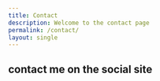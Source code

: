 ```yaml
---
title: Contact
description: Welcome to the contact page
permalink: /contact/
layout: single
---
```

## contact me on the social site